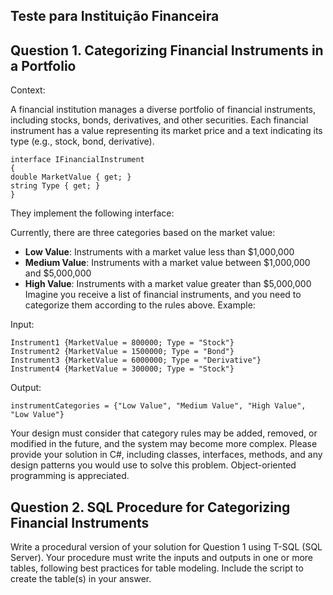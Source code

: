 ## Teste para Instituição Financeira

## Question 1. Categorizing Financial Instruments in a Portfolio
Context:

A financial institution manages a diverse portfolio of financial instruments, including stocks, bonds, derivatives, and
other securities. Each financial instrument has a value representing its market price and a text indicating its type
(e.g., stock, bond, derivative).

```
interface IFinancialInstrument
{
double MarketValue { get; }
string Type { get; }
}
```

They implement the following interface:

Currently, there are three categories based on the market value:
- **Low Value**: Instruments with a market value less than $1,000,000
- **Medium Value**: Instruments with a market value between $1,000,000 and $5,000,000
- **High Value**: Instruments with a market value greater than $5,000,000
Imagine you receive a list of financial instruments, and you need to categorize them according to the rules above.
Example:

Input:

```
Instrument1 {MarketValue = 800000; Type = "Stock"}
Instrument2 {MarketValue = 1500000; Type = "Bond"}
Instrument3 {MarketValue = 6000000; Type = "Derivative"}
Instrument4 {MarketValue = 300000; Type = "Stock"}
```

Output:

```
instrumentCategories = {"Low Value", "Medium Value", "High Value", "Low Value"}
```

Your design must consider that category rules may be added, removed, or modified in the future, and the system
may become more complex.
Please provide your solution in C#, including classes, interfaces, methods, and any design patterns you would use
to solve this problem. Object-oriented programming is appreciated.

## Question 2. SQL Procedure for Categorizing Financial Instruments
Write a procedural version of your solution for Question 1 using T-SQL (SQL Server).
Your procedure must write the inputs and outputs in one or more tables, following best practices for table modeling.
Include the script to create the table(s) in your answer.
